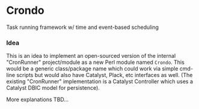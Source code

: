 Crondo
======

Task running framework w/ time and event-based scheduling


### Idea

This is an idea to implement an open-sourced version of the internal "CronRunner" 
project/module as a new Perl module named ```Crondo```. This would be a generic
class/package name which could work via simple cmd-line scripts but would also 
have Catalyst, Plack, etc interfaces as well. (The existing "CronRunner" 
implementation is a Catalyst Controller which uses a Catalyst DBIC model for
persistence). 

More explanations TBD...
